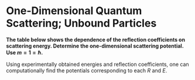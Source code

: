 # One-Dimensional Quantum Scattering; Unbound Particles
**The table below shows the dependence of the reflection coefficients on scattering energy. Determine the one-dimensional scattering potential. Use $m=1=\hbar$.**

Using experimentally obtained energies and reflection coefficients, one can computationally find the potentials corresponding to each $R$ and $E$.
